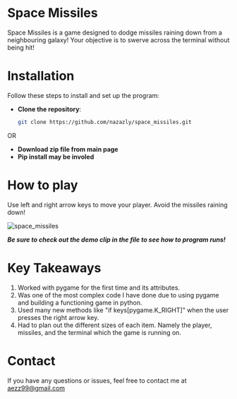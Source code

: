 # Space Missiles
Space Missiles is a game designed to dodge missiles raining down from a neighbouring galaxy! Your objective is to swerve across the terminal without being hit!

# Installation
Follow these steps to install and set up the program:

- **Clone the repository**:

    ```bash
    git clone https://github.com/nazazly/space_missiles.git
    ```
OR

- **Download zip file from main page**
- **Pip install may be involed**


# How to play
Use left and right arrow keys to move your player. Avoid the missiles raining down!

![space_missiles](https://github.com/nazazly/currency_converter/assets/134792092/30c699c0-fe9a-44c6-bee3-87d274f0454b)

***Be sure to check out the demo clip in the file to see how to program runs!***

# Key Takeaways
1. Worked with pygame for the first time and its attributes.
2. Was one of the most complex code I have done due to using pygame and building a functioning game in python.
3. Used many new methods like "if keys[pygame.K_RIGHT]" when the user presses the right arrow key.
4. Had to plan out the different sizes of each item. Namely the player, missiles, and the terminal which the game is running on.


# Contact
If you have any questions or issues, feel free to contact me at aezz99@gmail.com
